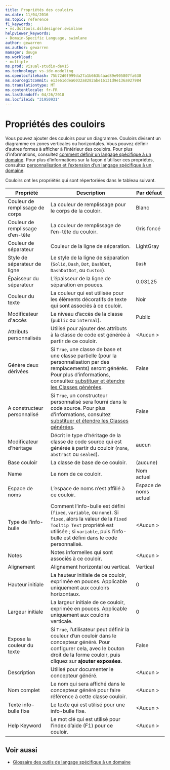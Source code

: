 ```yaml
---
title: Propriétés des couloirs
ms.date: 11/04/2016
ms.topic: reference
f1_keywords:
- vs.dsltools.dsldesigner.swimlane
helpviewer_keywords:
- Domain-Specific Language, swimlane
author: gewarren
ms.author: gewarren
manager: douge
ms.workload:
- multiple
ms.prod: visual-studio-dev15
ms.technology: vs-ide-modeling
ms.openlocfilehash: 75b72d0f999da27a1b663b4aad89e905807fa638
ms.sourcegitcommit: e13e61ddea6032a8282abe16131d9e136a927984
ms.translationtype: MT
ms.contentlocale: fr-FR
ms.lasthandoff: 04/26/2018
ms.locfileid: "31950931"
---
```

# <a name="properties-of-swimlanes"></a>Propriétés des couloirs
Vous pouvez ajouter des couloirs pour un diagramme. Couloirs divisent un diagramme en zones verticales ou horizontales. Vous pouvez définir d’autres formes à afficher à l’intérieur des couloirs. Pour plus d’informations, consultez [comment définir un langage spécifique à un domaine](../modeling/how-to-define-a-domain-specific-language.md). Pour plus d’informations sur la façon d’utiliser ces propriétés, consultez [personnalisation et l’extension d’un langage spécifique à un domaine](../modeling/customizing-and-extending-a-domain-specific-language.md).

 Couloirs ont les propriétés qui sont répertoriées dans le tableau suivant.

|Propriété|Description|Par défaut|
|--------------|-----------------|-------------|
|Couleur de remplissage de corps|La couleur de remplissage pour le corps de la couloir.|Blanc|
|Couleur de remplissage d’en-tête|La couleur de remplissage de l’en-tête du couloir.|Gris foncé|
|Couleur de séparateur|Couleur de la ligne de séparation.|LightGray|
|Style de séparateur de ligne|Le style de la ligne de séparation (`Solid`, `Dash`, `Dot`, `DashDot`, `DashDotDot`, ou `Custom`).|`Dash`|
|Épaisseur du séparateur|L’épaisseur de la ligne de séparation en pouces.|0.03125|
|Couleur du texte|La couleur qui est utilisée pour les éléments décoratifs de texte qui sont associés à ce couloir.|Noir|
|Modificateur d'accès|Le niveau d’accès de la classe (`public` ou `internal`).|Public|
|Attributs personnalisés|Utilisé pour ajouter des attributs à la classe de code est générée à partir de ce couloir.|\<Aucun >|
|Génère deux dérivées|Si `True`, une classe de base et une classe partielle (pour la personnalisation par des remplacements) seront générés. Pour plus d’informations, consultez [substituer et étendre les Classes générées](../modeling/overriding-and-extending-the-generated-classes.md).|False|
|A constructeur personnalisé|Si `True`, un constructeur personnalisé sera fourni dans le code source. Pour plus d’informations, consultez [substituer et étendre les Classes générées](../modeling/overriding-and-extending-the-generated-classes.md).|False|
|Modificateur d’héritage|Décrit le type d’héritage de la classe de code source qui est générée à partir du couloir (`none`, `abstract` ou `sealed`).|aucun|
|Base couloir|La classe de base de ce couloir.|(aucune)|
|Name|Le nom de ce couloir.|Nom actuel|
|Espace de noms|L’espace de noms n’est affilié à ce couloir.|Espace de noms actuel|
|Type de l’info-bulle|Comment l’info-bulle est défini (`fixed`, `variable`, ou `none`). Si `fixed`, alors la valeur de la `Fixed Tooltip Text` propriété est utilisée ; si `variable`, puis l’info-bulle est défini dans le code personnalisé.|\<Aucun >|
|Notes|Notes informelles qui sont associés à ce couloir.|\<Aucun >|
|Alignement|Alignement horizontal ou vertical.|Vertical|
|Hauteur initiale|La hauteur initiale de ce couloir, exprimée en pouces. Applicable uniquement aux couloirs horizontaux.|0|
|Largeur initiale|La largeur initiale de ce couloir, exprimée en pouces. Applicable uniquement aux couloirs verticale.|0|
|Expose la couleur du texte|Si `True`, l’utilisateur peut définir la couleur d’un couloir dans le concepteur généré. Pour configurer cela, avec le bouton droit de la forme couloir, puis cliquez sur **ajouter exposées**.|False|
|Description|Utilisé pour documenter le concepteur généré.|\<Aucun >|
|Nom complet|Le nom qui sera affiché dans le concepteur généré pour faire référence à cette classe couloir.|\<Aucun >|
|Texte info-bulle fixe|Le texte qui est utilisé pour une info-bulle fixe.|\<Aucun >|
|Help Keyword|Le mot clé qui est utilisé pour l’index d’aide (F1) pour ce couloir.|\<Aucun >|

## <a name="see-also"></a>Voir aussi

- [Glossaire des outils de langage spécifique à un domaine](http://msdn.microsoft.com/ca5e84cb-a315-465c-be24-76aa3df276aa)